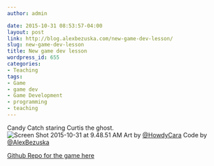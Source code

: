 ```yaml
---
author: admin

date: 2015-10-31 08:53:57-04:00
layout: post
link: http://blog.alexbezuska.com/new-game-dev-lesson/
slug: new-game-dev-lesson
title: New game dev lesson
wordpress_id: 655
categories:
- Teaching
tags:
- Game
- game dev
- Game Development
- programming
- teaching
---
```


Candy Catch staring Curtis the ghost.
![Screen Shot 2015-10-31 at 9.48.51 AM](/images/2015/12/Screen-Shot-2015-10-31-at-9.48.51-AM.png)
Art by [@HowdyCara](https://twitter.com/HowdyCara)
Code by [@AlexBezuska](https://twitter.com/AlexBezuska)

[Github Repo for the game here](https://github.com/AlexBezuska/candy-catch)
